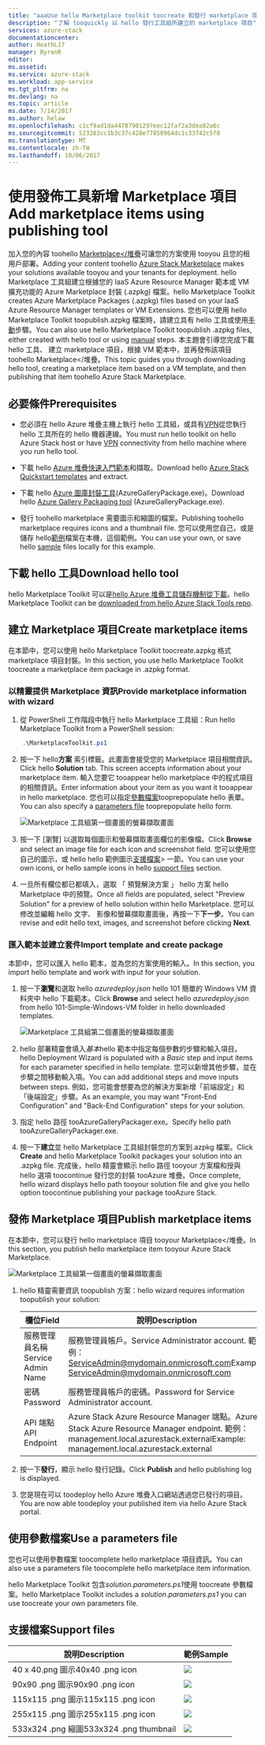 ```yaml
---
title: "aaaUse hello Marketplace toolkit toocreate 和發行 marketplace 項目 |Microsoft 文件"
description: "了解 tooquickly 以 hello 發行工具組所建立的 marketplace 項目"
services: azure-stack
documentationcenter: 
author: HeathL17
manager: ByronR
editor: 
ms.assetid: 
ms.service: azure-stack
ms.workload: app-service
ms.tgt_pltfrm: na
ms.devlang: na
ms.topic: article
ms.date: 7/14/2017
ms.author: helaw
ms.openlocfilehash: c1cf9ad1da44787901297eec12faf2a3dea82a6c
ms.sourcegitcommit: 523283cc1b3c37c428e77850964dc1c33742c5f0
ms.translationtype: MT
ms.contentlocale: zh-TW
ms.lasthandoff: 10/06/2017
---
```

#  <a name="add-marketplace-items-using-publishing-tool"></a><span data-ttu-id="20dfc-103">使用發佈工具新增 Marketplace 項目</span><span class="sxs-lookup"><span data-stu-id="20dfc-103">Add marketplace items using publishing tool</span></span>
<span data-ttu-id="20dfc-104">加入您的內容 toohello [Marketplace</堆疊](azure-stack-marketplace.md)可讓您的方案使用 tooyou 且您的租用戶部署。</span><span class="sxs-lookup"><span data-stu-id="20dfc-104">Adding your content toohello [Azure Stack Marketplace](azure-stack-marketplace.md) makes your solutions available tooyou and your tenants for deployment.</span></span>  <span data-ttu-id="20dfc-105">hello Marketplace 工具組建立根據您的 IaaS Azure Resource Manager 範本或 VM 擴充功能的 Azure Marketplace 封裝 (.azpkg) 檔案。</span><span class="sxs-lookup"><span data-stu-id="20dfc-105">hello Marketplace Toolkit creates Azure Marketplace Packages (.azpkg) files based on your IaaS Azure Resource Manager templates or VM Extensions.</span></span>  <span data-ttu-id="20dfc-106">您也可以使用 hello Marketplace Toolkit toopublish.azpkg 檔案時，請建立具有 hello 工具或使用[手動](azure-stack-create-and-publish-marketplace-item.md)步驟。</span><span class="sxs-lookup"><span data-stu-id="20dfc-106">You can also use hello Marketplace Toolkit toopublish .azpkg files, either created with hello tool or using [manual](azure-stack-create-and-publish-marketplace-item.md) steps.</span></span>  <span data-ttu-id="20dfc-107">本主題會引導您完成下載 hello 工具、 建立 marketplace 項目，根據 VM 範本中，並再發佈該項目 toohello Marketplace</堆疊。</span><span class="sxs-lookup"><span data-stu-id="20dfc-107">This topic guides you through downloading hello tool, creating a marketplace item based on a VM template, and then publishing that item toohello Azure Stack Marketplace.</span></span>     


## <a name="prerequisites"></a><span data-ttu-id="20dfc-108">必要條件</span><span class="sxs-lookup"><span data-stu-id="20dfc-108">Prerequisites</span></span>
 - <span data-ttu-id="20dfc-109">您必須在 hello Azure 堆疊主機上執行 hello 工具組，或具有[VPN](azure-stack-connect-azure-stack.md#connect-to-azure-stack-with-vpn)從您執行 hello 工具所在的 hello 機器連線。</span><span class="sxs-lookup"><span data-stu-id="20dfc-109">You must run hello toolkit on hello Azure Stack host or have [VPN](azure-stack-connect-azure-stack.md#connect-to-azure-stack-with-vpn) connectivity from hello machine where you run hello tool.</span></span>

 - <span data-ttu-id="20dfc-110">下載 hello [Azure 堆疊快速入門範本](https://github.com/Azure/AzureStack-QuickStart-Templates/archive/master.zip)和擷取。</span><span class="sxs-lookup"><span data-stu-id="20dfc-110">Download hello [Azure Stack Quickstart templates](https://github.com/Azure/AzureStack-QuickStart-Templates/archive/master.zip) and extract.</span></span>

 - <span data-ttu-id="20dfc-111">下載 hello [Azure 圖庫封裝工具](http://aka.ms/azurestackmarketplaceitem)(AzureGalleryPackage.exe)。</span><span class="sxs-lookup"><span data-stu-id="20dfc-111">Download hello [Azure Gallery Packaging tool](http://aka.ms/azurestackmarketplaceitem) (AzureGalleryPackage.exe).</span></span> 

 - <span data-ttu-id="20dfc-112">發行 toohello marketplace 需要圖示和縮圖的檔案。</span><span class="sxs-lookup"><span data-stu-id="20dfc-112">Publishing toohello marketplace requires icons and a thumbnail file.</span></span>  <span data-ttu-id="20dfc-113">您可以使用您自己，或是儲存 hello[範例](azure-stack-marketplace-publisher.md#support-files)檔案在本機，這個範例。</span><span class="sxs-lookup"><span data-stu-id="20dfc-113">You can use your own, or save hello [sample](azure-stack-marketplace-publisher.md#support-files) files locally for this example.</span></span>

## <a name="download-hello-tool"></a><span data-ttu-id="20dfc-114">下載 hello 工具</span><span class="sxs-lookup"><span data-stu-id="20dfc-114">Download hello tool</span></span>
<span data-ttu-id="20dfc-115">hello Marketplace Toolkit 可以是[hello Azure 堆疊工具儲存機制從下載](azure-stack-powershell-download.md)。</span><span class="sxs-lookup"><span data-stu-id="20dfc-115">hello Marketplace Toolkit can be [downloaded from hello Azure Stack Tools repo](azure-stack-powershell-download.md).</span></span>


##  <a name="create-marketplace-items"></a><span data-ttu-id="20dfc-116">建立 Marketplace 項目</span><span class="sxs-lookup"><span data-stu-id="20dfc-116">Create marketplace items</span></span>
<span data-ttu-id="20dfc-117">在本節中，您可以使用 hello Marketplace Toolkit toocreate.azpkg 格式 marketplace 項目封裝。</span><span class="sxs-lookup"><span data-stu-id="20dfc-117">In this section, you use hello Marketplace Toolkit toocreate a marketplace item package in .azpkg format.</span></span>  

### <a name="provide-marketplace-information-with-wizard"></a><span data-ttu-id="20dfc-118">以精靈提供 Marketplace 資訊</span><span class="sxs-lookup"><span data-stu-id="20dfc-118">Provide marketplace information with wizard</span></span>
1. <span data-ttu-id="20dfc-119">從 PowerShell 工作階段中執行 hello Marketplace 工具組：</span><span class="sxs-lookup"><span data-stu-id="20dfc-119">Run hello Marketplace Toolkit from a PowerShell session:</span></span>
```PowerShell
    .\MarketplaceToolkit.ps1
```

2. <span data-ttu-id="20dfc-120">按一下 hello**方案** 索引標籤。此畫面會接受您的 Marketplace 項目相關資訊。</span><span class="sxs-lookup"><span data-stu-id="20dfc-120">Click hello **Solution** tab.  This screen accepts information about your marketplace item.</span></span> <span data-ttu-id="20dfc-121">輸入您要它 tooappear hello marketplace 中的程式項目的相關資訊。</span><span class="sxs-lookup"><span data-stu-id="20dfc-121">Enter information about your item as you want it tooappear in hello marketplace.</span></span>  <span data-ttu-id="20dfc-122">您也可以指定[參數檔案](azure-stack-marketplace-publisher.md#use-a-parameters-file)tooprepopulate hello 表單。</span><span class="sxs-lookup"><span data-stu-id="20dfc-122">You can also specify a [parameters file](azure-stack-marketplace-publisher.md#use-a-parameters-file) tooprepopulate hello form.</span></span>  
    
    ![Marketplace 工具組第一個畫面的螢幕擷取畫面](./media/azure-stack-marketplace-publisher/image7.png)
3. <span data-ttu-id="20dfc-124">按一下 [瀏覽] 以選取每個圖示和螢幕擷取畫面欄位的影像檔。</span><span class="sxs-lookup"><span data-stu-id="20dfc-124">Click **Browse** and select an image file for each icon and screenshot field.</span></span>  <span data-ttu-id="20dfc-125">您可以使用您自己的圖示，或 hello hello 範例圖示[支援檔案](azure-stack-marketplace-publisher.md#support-files)> 一節。</span><span class="sxs-lookup"><span data-stu-id="20dfc-125">You can use your own icons, or hello sample icons in hello [support files](azure-stack-marketplace-publisher.md#support-files) section.</span></span>
4. <span data-ttu-id="20dfc-126">一旦所有欄位都已都填入，選取 「 預覽解決方案 」 hello 方案 hello Marketplace 中的預覽。</span><span class="sxs-lookup"><span data-stu-id="20dfc-126">Once all fields are populated, select "Preview Solution" for a preview of hello solution within hello Marketplace.</span></span>  <span data-ttu-id="20dfc-127">您可以修改並編輯 hello 文字、 影像和螢幕擷取畫面後，再按一下**下一步**。</span><span class="sxs-lookup"><span data-stu-id="20dfc-127">You can revise and edit hello text, images, and screenshot before clicking **Next**.</span></span>  

### <a name="import-template-and-create-package"></a><span data-ttu-id="20dfc-128">匯入範本並建立套件</span><span class="sxs-lookup"><span data-stu-id="20dfc-128">Import template and create package</span></span>
<span data-ttu-id="20dfc-129">本節中，您可以匯入 hello 範本，並為您的方案使用的輸入。</span><span class="sxs-lookup"><span data-stu-id="20dfc-129">In this section, you import hello template and work with input for your solution.</span></span>

1.  <span data-ttu-id="20dfc-130">按一下**瀏覽**和選取 hello *azuredeploy.json* hello 101 簡單的 Windows VM 資料夾中 hello 下載範本。</span><span class="sxs-lookup"><span data-stu-id="20dfc-130">Click **Browse** and select hello *azuredeploy.json* from hello 101-Simple-Windows-VM folder in hello downloaded templates.</span></span>

    ![Marketplace 工具組第二個畫面的螢幕擷取畫面](./media/azure-stack-marketplace-publisher/image8.png)
2.  <span data-ttu-id="20dfc-132">hello 部署精靈會填入*基本*hello 範本中指定每個參數的步驟和輸入項目。</span><span class="sxs-lookup"><span data-stu-id="20dfc-132">hello Deployment Wizard is populated with a *Basic* step and input items for each parameter specified in hello template.</span></span>  <span data-ttu-id="20dfc-133">您可以新增其他步驟，並在步驟之間移動輸入項。</span><span class="sxs-lookup"><span data-stu-id="20dfc-133">You can add additional steps and move inputs between steps.</span></span>  <span data-ttu-id="20dfc-134">例如，您可能會想要為您的解決方案新增「前端設定」和「後端設定」步驟。</span><span class="sxs-lookup"><span data-stu-id="20dfc-134">As an example, you may want "Front-End Configuration" and "Back-End Configuration" steps for your solution.</span></span>
3.  <span data-ttu-id="20dfc-135">指定 hello 路徑 tooAzureGalleryPackager.exe。</span><span class="sxs-lookup"><span data-stu-id="20dfc-135">Specify hello path tooAzureGalleryPackager.exe.</span></span>  
4.  <span data-ttu-id="20dfc-136">按一下**建立**並 hello Marketplace 工具組封裝您的方案到.azpkg 檔案。</span><span class="sxs-lookup"><span data-stu-id="20dfc-136">Click **Create** and hello Marketplace Toolkit packages your solution into an .azpkg file.</span></span>  <span data-ttu-id="20dfc-137">完成後，hello 精靈會顯示 hello 路徑 tooyour 方案檔和授與 hello 選項 toocontinue 發行您的封裝 tooAzure 堆疊。</span><span class="sxs-lookup"><span data-stu-id="20dfc-137">Once complete, hello wizard displays hello path tooyour solution file and give you hello option toocontinue publishing your package tooAzure Stack.</span></span>


## <a name="publish-marketplace-items"></a><span data-ttu-id="20dfc-138">發佈 Marketplace 項目</span><span class="sxs-lookup"><span data-stu-id="20dfc-138">Publish marketplace items</span></span>
<span data-ttu-id="20dfc-139">在本節中，您可以發行 hello marketplace 項目 tooyour Marketplace</堆疊。</span><span class="sxs-lookup"><span data-stu-id="20dfc-139">In this section, you publish hello marketplace item tooyour Azure Stack Marketplace.</span></span>

![Marketplace 工具組第一個畫面的螢幕擷取畫面](./media/azure-stack-marketplace-publisher/image9.png)

1.  <span data-ttu-id="20dfc-141">hello 精靈需要資訊 toopublish 方案：</span><span class="sxs-lookup"><span data-stu-id="20dfc-141">hello wizard requires information toopublish your solution:</span></span>
    
    |<span data-ttu-id="20dfc-142">欄位</span><span class="sxs-lookup"><span data-stu-id="20dfc-142">Field</span></span>|<span data-ttu-id="20dfc-143">說明</span><span class="sxs-lookup"><span data-stu-id="20dfc-143">Description</span></span>|
    |-----|-----|
    | <span data-ttu-id="20dfc-144">服務管理員名稱</span><span class="sxs-lookup"><span data-stu-id="20dfc-144">Service Admin Name</span></span> | <span data-ttu-id="20dfc-145">服務管理員帳戶。</span><span class="sxs-lookup"><span data-stu-id="20dfc-145">Service Administrator account.</span></span>  <span data-ttu-id="20dfc-146">範例：ServiceAdmin@mydomain.onmicrosoft.com</span><span class="sxs-lookup"><span data-stu-id="20dfc-146">Example:  ServiceAdmin@mydomain.onmicrosoft.com</span></span> |
    | <span data-ttu-id="20dfc-147">密碼</span><span class="sxs-lookup"><span data-stu-id="20dfc-147">Password</span></span> | <span data-ttu-id="20dfc-148">服務管理員帳戶的密碼。</span><span class="sxs-lookup"><span data-stu-id="20dfc-148">Password for Service Administrator account.</span></span> |
    | <span data-ttu-id="20dfc-149">API 端點</span><span class="sxs-lookup"><span data-stu-id="20dfc-149">API Endpoint</span></span> | <span data-ttu-id="20dfc-150">Azure Stack Azure Resource Manager 端點。</span><span class="sxs-lookup"><span data-stu-id="20dfc-150">Azure Stack Azure Resource Manager endpoint.</span></span>  <span data-ttu-id="20dfc-151">範例：management.local.azurestack.external</span><span class="sxs-lookup"><span data-stu-id="20dfc-151">Example: management.local.azurestack.external</span></span> |
2.  <span data-ttu-id="20dfc-152">按一下**發行**，顯示 hello 發行記錄。</span><span class="sxs-lookup"><span data-stu-id="20dfc-152">Click **Publish** and hello publishing log is displayed.</span></span>
3.  <span data-ttu-id="20dfc-153">您是現在可以 toodeploy hello Azure 堆疊入口網站透過您已發行的項目。</span><span class="sxs-lookup"><span data-stu-id="20dfc-153">You are now able toodeploy your published item via hello Azure Stack portal.</span></span>


## <a name="use-a-parameters-file"></a><span data-ttu-id="20dfc-154">使用參數檔案</span><span class="sxs-lookup"><span data-stu-id="20dfc-154">Use a parameters file</span></span>
<span data-ttu-id="20dfc-155">您也可以使用參數檔案 toocomplete hello marketplace 項目資訊。</span><span class="sxs-lookup"><span data-stu-id="20dfc-155">You can also use a parameters file toocomplete hello marketplace item information.</span></span>  

<span data-ttu-id="20dfc-156">hello Marketplace Toolkit 包含*solution.parameters.ps1*使用 toocreate 參數檔案。</span><span class="sxs-lookup"><span data-stu-id="20dfc-156">hello Marketplace Toolkit includes a *solution.parameters.ps1* you can use toocreate your own parameters file.</span></span>


## <a name="support-files"></a><span data-ttu-id="20dfc-157">支援檔案</span><span class="sxs-lookup"><span data-stu-id="20dfc-157">Support files</span></span>
| <span data-ttu-id="20dfc-158">說明</span><span class="sxs-lookup"><span data-stu-id="20dfc-158">Description</span></span> | <span data-ttu-id="20dfc-159">範例</span><span class="sxs-lookup"><span data-stu-id="20dfc-159">Sample</span></span> |
| ----- | ----- |
| <span data-ttu-id="20dfc-160">40 x 40.png 圖示</span><span class="sxs-lookup"><span data-stu-id="20dfc-160">40x40 .png icon</span></span> | ![](./media/azure-stack-marketplace-publisher/image1.png) |
| <span data-ttu-id="20dfc-161">90x90 .png 圖示</span><span class="sxs-lookup"><span data-stu-id="20dfc-161">90x90 .png icon</span></span> | ![](./media/azure-stack-marketplace-publisher/image2.png) |
| <span data-ttu-id="20dfc-162">115x115 .png 圖示</span><span class="sxs-lookup"><span data-stu-id="20dfc-162">115x115 .png icon</span></span> | ![](./media/azure-stack-marketplace-publisher/image3.png) |
| <span data-ttu-id="20dfc-163">255x115 .png 圖示</span><span class="sxs-lookup"><span data-stu-id="20dfc-163">255x115 .png icon</span></span> | ![](./media/azure-stack-marketplace-publisher/image4.png) |
| <span data-ttu-id="20dfc-164">533x324 .png 縮圖</span><span class="sxs-lookup"><span data-stu-id="20dfc-164">533x324 .png thumbnail</span></span> | ![](./media/azure-stack-marketplace-publisher/image5.png) |


